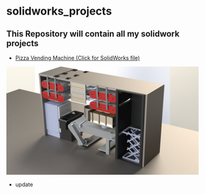 # solidworks_projects

## This Repository will contain all my solidwork projects

- [Pizza Vending Machine (Click for SolidWorks file)](themachine.SLDASM)

![](render1.jpg)



- update 
